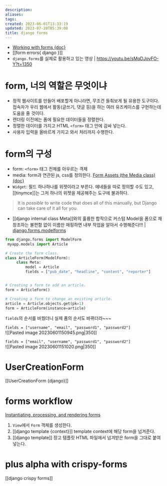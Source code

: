 ```yaml
---
description:
aliases: 
tags: 
created: 2023-06-01T13:33:19
updated: 2023-07-20T05:39:00
title: django forms
---
```

- [Working with forms {doc}](https://docs.djangoproject.com/en/4.2/topics/forms/)
- [[form errors{ django }]]
- `django.forms`를 실제로 활용하고 있는 영상 | <https://youtu.be/sMqDJovFO-Y?t=1350>

# form, 너의 역할은 무엇이냐

- 정적 웹사이트를 만들어 배포할게 아니라면, 무조건 들춰보게 될 유용한 도구이다. 접속자가 우리 웹에서 활동(글쓰기, 댓글 등)을 하는 여러 유즈케이스를 구현하는데 도움을 줄 것이다.
- 렌더링 이전에는 폼에 필요한 데이터들을 정렬한다.
- 정렬한 데이터를 가지고 HTML `<form>` 태그 안에 감싸 넣는다.
- 사용자 입력을 올바르게 가지고 와서 처리까지 수행한다.

# form의 구성

- form: `<form>` 태그 전체를 아우르는 객체
- media: form과 연관된 js, css를 정의한다. [Form Assets (the Media class) {doc}](https://docs.djangoproject.com/en/4.2/topics/forms/media/)
- `Widget`: 필드 하나하나를 위젯이라고 부른다. 얘네들을 따로 정의할 수도 있고, [[tinymce]]는 그저 하나의 위젯을 제공해주는 도구에 불과하다.

> It is _possible_ to write code that does all of this manually, but Django can take care of it all for you.

- [[django internal class Meta]]와의 훌륭한 합작으로 커스텀 Model을 폼으로 재창조하는 불편함 없이 이름만 매핑하면 내부 작업을 알아서 수행해준다!!! | [django.forms.modelforms](https://docs.djangoproject.com/en/4.2/topics/forms/modelforms/)

```python
from django.forms import ModelForm
 myapp.models import Article

# Create the form class.
class ArticleForm(ModelForm):
     class Meta:
         model = Article
         fields = ["pub_date", "headline", "content", "reporter"]


# Creating a form to add an article.
form = ArticleForm()

# Creating a form to change an existing article.
article = Article.objects.get(pk=1)
form = ArticleForm(instance=article)
```

`fields`의 순서를 바꿨더니 실제 폼의 순서도 바뀌더라~~~

`fields = ["username", "email", "password1", "password2"]`  
![[Pasted image 20230601150945.png|350]] 

`fields = ["email", "username", "password1", "password2"]`  
![[Pasted image 20230601151020.png|350]]

# UserCreationForm

[[UserCreationForm {django}]]

# forms workflow

[Instantiating, processing, and rendering forms](https://docs.djangoproject.com/en/4.2/topics/forms/#instantiating-processing-and-rendering-forms)

1. `View`에서 `Form` 객체를 생성한다.
2. [[django template {context}]] template context에 해당 form을 넘겨준다.
3. [[django template]] 장고 템플릿 HTML 파일에서 넘겨받은 form을 그대로 붙여넣는다.

# plus alpha with crispy-forms

[[django crispy forms]]
